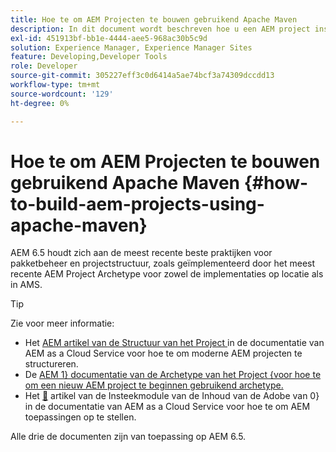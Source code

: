 ```yaml
---
title: Hoe te om AEM Projecten te bouwen gebruikend Apache Maven
description: In dit document wordt beschreven hoe u een AEM project instelt op basis van Apache Maven
exl-id: 451913bf-bb1e-4444-aee5-968ac30b5c9d
solution: Experience Manager, Experience Manager Sites
feature: Developing,Developer Tools
role: Developer
source-git-commit: 305227eff3c0d6414a5ae74bcf3a74309dccdd13
workflow-type: tm+mt
source-wordcount: '129'
ht-degree: 0%

---
```


# Hoe te om AEM Projecten te bouwen gebruikend Apache Maven {#how-to-build-aem-projects-using-apache-maven}

AEM 6.5 houdt zich aan de meest recente beste praktijken voor pakketbeheer en projectstructuur, zoals geïmplementeerd door het meest recente AEM Project Archetype voor zowel de implementaties op locatie als in AMS.

>[!TIP]
>
>Zie voor meer informatie:
>
>* Het [ AEM artikel van de Structuur van het Project ](https://experienceleague.adobe.com/docs/experience-manager-cloud-service/implementing/developing/aem-project-content-package-structure.html) in de documentatie van AEM as a Cloud Service voor hoe te om moderne AEM projecten te structureren.
>* De [ AEM 1&rbrace; documentatie van de Archetype van het Project &lbrace;voor hoe te om een nieuw AEM project te beginnen gebruikend archetype.](https://experienceleague.adobe.com/docs/experience-manager-core-components/using/developing/archetype/overview.html)
>* Het [&#128279;](https://experienceleague.adobe.com/docs/experience-manager-cloud-service/implementing/developer-tools/maven-plugin.html#developer-tools) artikel van de Insteekmodule van de Inhoud van de Adobe van 0&rbrace;  in de documentatie van AEM as a Cloud Service voor hoe te om AEM toepassingen op te stellen.
>
>Alle drie de documenten zijn van toepassing op AEM 6.5.
